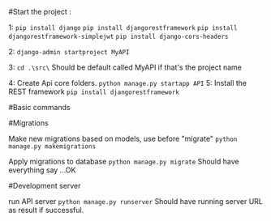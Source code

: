 #Start the project :

1:
    `pip install django`
    `pip install djangorestframework`
    `pip install djangorestframework-simplejwt`
    `pip install django-cors-headers`
    

2:
    `django-admin startproject MyAPI`

3:
    `cd .\src\` Should be default called MyAPI if that's the project name

4:
    Create Api core folders.
    `python manage.py startapp API`
5:
    Install the REST framework
    `pip install djangorestframework`

#Basic commands

#Migrations

Make new migrations based on models, use before "migrate"
`python manage.py makemigrations`

Apply migrations to database
`python manage.py migrate`
Should have everything say ...OK

#Development server

run API server
`python manage.py runserver`
Should have running server URL as result if successful.








